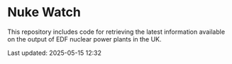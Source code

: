 # Nuke Watch

This repository includes code for retrieving the latest information available on the output of EDF nuclear power plants in the UK.

Last updated: 2025-05-15 12:32